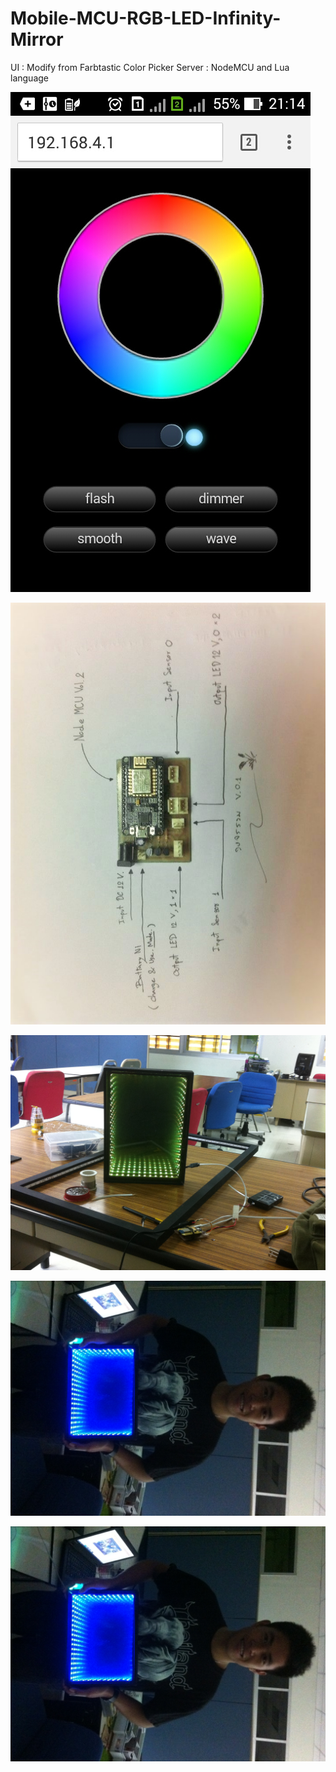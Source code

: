 # Mobile-MCU-RGB-LED-Infinity-Mirror

UI : Modify from Farbtastic Color Picker
Server : NodeMCU and Lua language 

![Alt text](https://github.com/song-rit/Mobile-MCU-RGB-LED-Infinity-Mirror/blob/master/pic/1.jpg "Optional title")

![Alt text](https://github.com/song-rit/Mobile-MCU-RGB-LED-Infinity-Mirror/blob/master/pic/2.jpg "Optional title")

![Alt text](https://github.com/song-rit/Mobile-MCU-RGB-LED-Infinity-Mirror/blob/master/pic/3.jpg)

![Alt text](https://github.com/song-rit/Mobile-MCU-RGB-LED-Infinity-Mirror/blob/master/pic/4.jpg)

![Alt text](https://github.com/song-rit/Mobile-MCU-RGB-LED-Infinity-Mirror/blob/master/pic/5.jpg)





